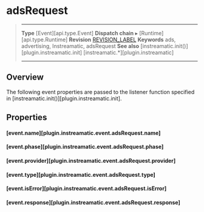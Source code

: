 # adsRequest

> --------------------- ------------------------------------------------------------------------------------------
> __Type__              [Event][api.type.Event]
> __Dispatch chain__    &#9656; [Runtime][api.type.Runtime]
> __Revision__          [REVISION_LABEL](REVISION_URL)
> __Keywords__          ads, advertising, Instreamatic, adsRequest
> __See also__			[instreamatic.init()][plugin.instreamatic.init]
>						[instreamatic.*][plugin.instreamatic]
> --------------------- ------------------------------------------------------------------------------------------

## Overview

The following event properties are passed to the listener function specified in [instreamatic.init()][plugin.instreamatic.init].


## Properties

#### [event.name][plugin.instreamatic.event.adsRequest.name]

#### [event.phase][plugin.instreamatic.event.adsRequest.phase]

#### [event.provider][plugin.instreamatic.event.adsRequest.provider]

#### [event.type][plugin.instreamatic.event.adsRequest.type]

#### [event.isError][plugin.instreamatic.event.adsRequest.isError]

#### [event.response][plugin.instreamatic.event.adsRequest.response]
